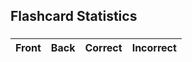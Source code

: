 <link rel="stylesheet" href="{{ '/assets/css/search.scss?v=' | append: site.github.build_revision | relative_url }}">

<html>
  <head>
    <meta charset="UTF-8">
    <title>Flashcard Statistics</title>
  </head>
  <body>
    <h2>Flashcard Statistics</h2>
    <h3 id="flashcardset-name"></h3>
    <table>
      <thead>
        <tr>
          <th>Front</th>
          <th>Back</th>
          <th>Correct</th>
          <th>Incorrect</th>
        </tr>
      </thead>
      <tbody id="stats-table-body">
      </tbody>
    </table>
  
  <script>
      const statsTableBody = document.getElementById('stats-table-body');
      var currentUrl = window.location.href;
      let url = new URL(currentUrl);                                                  
      let urlParams = new URLSearchParams(url.search); 


      const ID = parseInt(urlParams.get('id')); // will be inputted by user later
      if (ID === null || isNaN(ID)) {
        window.location.pathname = "/search.html";
      }

      fetch("https://csa-backend.rohanj.dev/api/flashcard/getFlashcardSet",
        { 
          method: 'POST',  
          headers: {
            'Content-Type': 'application/json'
          },
          body: JSON.stringify({id: ID})
        }
      ).then(response => {
        response.json().then(data => {
          document.getElementById("flashcardset-name").innerText = data.meta.name;
        });
      });

      fetch('https://csa-backend.rohanj.dev/api/stats/getStatsByFlashcardSet',{ 
        method: 'POST',  
        headers: {
          'Content-Type': 'application/json'
        },
        body: JSON.stringify({email: "rohanj2006@gmail.com", password: "password", id: 20})
      })
        .then(response => response.json())
        .then(stats => {
          stats.forEach(stat => {
            const row = document.createElement('tr');
            const flashcardFront = document.createElement('td');
            const flashcardBack = document.createElement('td');
            const correctCell = document.createElement('td');
            const incorrectCell = document.createElement('td');
            
            flashcardFront.innerText = stat.flashcard.front;
            flashcardBack.innerText = stat.flashcard.back;
            correctCell.innerText = stat.correct;
            incorrectCell.innerText = stat.incorrect;

            row.appendChild(flashcardFront);
            row.appendChild(flashcardBack);
            row.appendChild(correctCell);
            row.appendChild(incorrectCell);

            statsTableBody.appendChild(row);
          });
        })
        .catch(error => {
          console.error('Failed to fetch flashcard statistics', error);
        });
    </script>
  </body>
</html>
